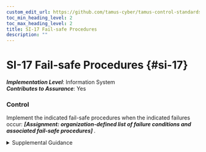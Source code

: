 ```yaml
---
custom_edit_url: https://github.com/tamus-cyber/tamus-control-standards/tree/main/content/tamus.edu/TAMUS_profile.xml
toc_min_heading_level: 2
toc_max_heading_level: 2
title: SI-17 Fail-safe Procedures
description: ""
---
```


# SI-17 Fail-safe Procedures {#si-17}

_**Implementation Level**_: Information System\
_**Contributes to Assurance**_: Yes

### Control

Implement the indicated fail-safe procedures when the indicated failures occur: <strong title="si-17_prm_1"> <em>[Assignment: organization-defined list of failure conditions and associated fail-safe procedures]</em> </strong>.

<details>
  <summary>Supplemental Guidance</summary>

Failure conditions include the loss of communications among critical system components or between system components and operational facilities. Fail-safe procedures include alerting operator personnel and providing specific instructions on subsequent steps to take. Subsequent steps may include doing nothing, reestablishing system settings, shutting down processes, restarting the system, or contacting designated organizational personnel.

</details>

